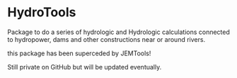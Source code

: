 # HydroTools
Package to do a series of hydrologic and Hydrologic calculations connected to hydropower, dams and other constructions near or around rivers.

this package  has been superceded by JEMTools!

Still private on GitHub but will be updated eventually.
